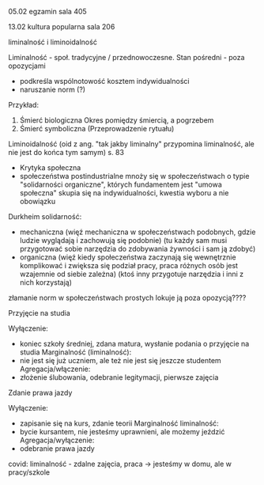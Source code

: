 

05.02 egzamin sala 405

13.02 kultura popularna sala 206



liminalność i liminoidalność


Liminalność - społ. tradycyjne / przednowoczesne. Stan pośredni - poza opozycjami
- podkreśla wspólnotowość kosztem indywidualności
- naruszanie norm (?)

Przykład: 
1. Śmierć biologiczna
Okres pomiędzy śmiercią, a pogrzebem
2. Śmierć symboliczna (Przeprowadzenie rytuału)



Liminoidalność (oid z ang. "tak jakby liminalny" przypomina liminalność, ale nie jest do końca tym samym) s. 83
- Krytyka społeczna
- społeczeństwa postindustrialne
mnoży się w społeczeństwach o typie "solidarności organiczne", których fundamentem jest "umowa społeczna"
skupia się na indywidualności, kwestia wyboru a nie obowiązku



Durkheim solidarność:
- mechaniczna (więź mechaniczna w społeczeństwach podobnych, gdzie ludzie wyglądają i zachowują się podobnie) (tu każdy sam musi przygotować sobie narzędzia do zdobywania żywności i sam ją zdobyć)
- organiczna (więź kiedy społeczeństwa zaczynają się wewnętrznie komplikować i zwiększa się podział pracy, praca różnych osób jest wzajemnie od siebie zależna) (ktoś inny przygotuje narzędzia i inni z nich korzystają)


złamanie norm w społeczeństwach prostych lokuje ją poza opozycją????




Przyjęcie na studia

Wyłączenie:
- koniec szkoły średniej, zdana matura, wysłanie podania o przyjęcie na studia
Marginalność (liminalność):
- nie jest się już uczniem, ale też nie jest się jeszcze studentem
Agregacja/włączenie:
- złożenie ślubowania, odebranie legitymacji, pierwsze zajęcia

Zdanie prawa jazdy

Wyłączenie:
- zapisanie się na kurs, zdanie teorii
Marginalność liminalność:
- bycie kursantem, nie jesteśmy uprawnieni, ale możemy jeździć
Agregacja/wyłączenie:
- odebranie prawa jazdy


covid:
liminalność - zdalne zajęcia, praca -> jesteśmy w domu, ale w pracy/szkole

